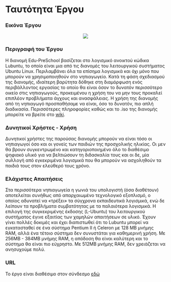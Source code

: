 # Ταυτότητα Έργου

### Εικόνα Έργου
<p align="center">
<img src="https://cloud.githubusercontent.com/assets/5394554/10328327/acb36634-6cbb-11e5-8c68-3e3aab5a6dc7.png"/>
</p>

### Περιγραφή του Έργου
Η διανομή Edu-PreSchool βασίζεται στο λογισμικό ανοικτού κώδικα Lubuntu, το οποίο είναι μια από τις διανομές του λειτουργικού συστήματος Ubuntu Linux. Περιλαμβάνει όλα τα επίσημα λογισμικά και όχι μόνο που μπορούν να χρησιμοποιηθούν στο νηπιαγωγείο. Κατά τη φάση σχεδιασμού της διανομής, ιδιαίτερη βαρύτητα δόθηκε στη διαμόρφωση ενός περιβάλλοντος εργασίας το οποίο θα είναι όσον το δυνατόν περισσότερο οικείο στις νηπιαγωγούς, προκειμένου η χρήση του να μην τους προκαλεί επιπλέον προβλήματα άγχους και ανασφάλειας. Η χρήση της διανομής από τη νηπιαγωγό προσπαθήσαμε να είναι, όσο το δυνατόν, πιο απλή διαδικασία. Περισσότερες πληροφορίες καθώς και το .iso της διανομής μπορείτε να βρείτε στο [wiki](https://github.com/ellak-monades-aristeias/Edu-PreSchool/wiki).


### Δυνητικοί Xρήστες - Xρήση
Δυνητικοί χρήστες της παρούσας διανομής μπορούν να είναι τόσο οι νηπιαγωγοί όσο και οι γονείς των παιδιών της προσχολικής ηλικίας. Οι μεν θα βρουν συγκεντρωμένο και κατηγοριοποιημένο όλο το διαθέσιμο ψηφιακό υλικό για να βελτιώσουν τη διδασκαλία τους και οι δε, μία συλλογή από εγκεκριμένα λογισμικά που θα μπορούν να ασχοληθούν τα παιδιά τους στον ελεύθερό τους χρόνο.


### Ελάχιστες Aπαιτήσεις
Στα περισσότερα νηπιαγωγεία η γωνιά του υπολογιστή (όσα διαθέτουν) αποτελείται συνήθως από απαρχαιωμένο τεχνολογικό εξοπλισμό, ο οποίος αδυνατεί να «τρέξει» τα σύγχρονα εκπαιδευτικά λογισμικά, ενώ δε λείπουν τα προβλήματα συμβατότητας με τα παλαιότερα λογισμικά. Η επιλογή της συγκεκριμένης έκδοσης (L-Ubuntu) του λειτουργικού συστήματος έγινε εξαιτίας των χαμηλών απαιτήσεων σε υλικό.
Έχουν γίνει πολλές δοκιμές και έχει διαπιστωθεί ότι το Lubuntu μπορεί να εγκατασταθεί σε ένα σύστημα Pentium II ή Celeron με 128 MB μνήμης RAM, αλλά ένα τέτοιο σύστημα δεν συνυστάται για καθημερινή χρήση.
Με 256MB - 384MB μνήμης RAM, η απόδοση θα είναι καλύτερη και το σύστημα θα είναι πιο εύχρηστο.
Με 512MB μνήμης RAM, δεν χρειάζεται να ανησυχούμε πολύ.


### URL
Το έργο είναι διαθέσιμο στον σύνδεσμο [εδώ](https://github.com/ellak-monades-aristeias/Edu-PreSchool)
